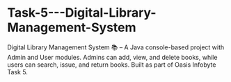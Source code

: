 # Task-5---Digital-Library-Management-System
Digital Library Management System 📚 – A Java console-based project with Admin and User modules. Admins can add, view, and delete books, while users can search, issue, and return books. Built as part of Oasis Infobyte Task 5.
